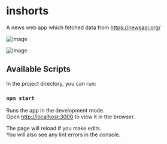 # inshorts

A news web app which fetched data from https://newsapi.org/

![image](https://user-images.githubusercontent.com/62508572/118177515-6a602000-b450-11eb-9133-715e714a4717.png)

![image](https://user-images.githubusercontent.com/62508572/118177575-7ea41d00-b450-11eb-92e0-6b7903484aff.png)



## Available Scripts

In the project directory, you can run:

### `npm start`

Runs the app in the development mode.\
Open [http://localhost:3000](http://localhost:3000) to view it in the browser.

The page will reload if you make edits.\
You will also see any lint errors in the console.
